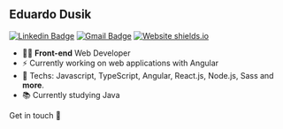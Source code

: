## Eduardo Dusik

[![Linkedin Badge](https://img.shields.io/badge/-LinkedIn-blue?style=flat-square&logo=Linkedin&logoColor=white&link=https://www.linkedin.com/in/eduardo-dos-santos-dusik-095100120/)](https://www.linkedin.com/in/eduardo-dos-santos-dusik-095100120/)
[![Gmail Badge](https://img.shields.io/badge/-eduardodusik@gmail.com-c14438?style=flat-square&logo=Gmail&logoColor=white&link=mailto:eduardodusik@gmail.com)](mailto:eduardodusik@gmail.com)
[![Website shields.io](https://img.shields.io/website-up-down-green-red/http/shields.io.svg)](https://portfolio-eduardo-dusik.herokuapp.com/)

- :man_technologist: **Front-end** Web Developer
- :zap: Currently working on web applications with Angular
- :rocket: Techs: Javascript, TypeScript, Angular, React.js, Node.js, Sass and **more**.
- :books: Currently studying Java

Get in touch :wave:
